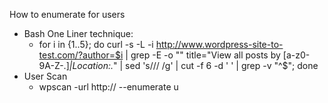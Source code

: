 How to enumerate for users
- Bash One Liner technique:
	- for i in {1..5}; do curl -s -L -i http://www.wordpress-site-to-test.com/?author=$i | grep -E -o "\" title=\"View all posts by [a-z0-9A-Z\-\.]*|Location:.*" | sed 's/\// /g' | cut -f 6 -d ' ' | grep -v "^$"; done
- User Scan
	- wpscan -url http://<IP Address> --enumerate u